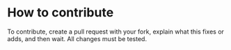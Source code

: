 # How to contribute

To contribute, create a pull request with your fork, explain what this fixes or adds, and then wait.
All changes must be tested.
